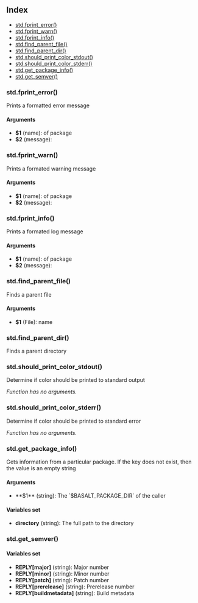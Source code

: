## Index

* [std.fprint_error()](#stdfprint_error)
* [std.fprint_warn()](#stdfprint_warn)
* [std.fprint_info()](#stdfprint_info)
* [std.find_parent_file()](#stdfind_parent_file)
* [std.find_parent_dir()](#stdfind_parent_dir)
* [std.should_print_color_stdout()](#stdshould_print_color_stdout)
* [std.should_print_color_stderr()](#stdshould_print_color_stderr)
* [std.get_package_info()](#stdget_package_info)
* [std.get_semver()](#stdget_semver)

### std.fprint_error()

Prints a formatted error message

#### Arguments

* **$1** (name): of package
* **$2** (message):

### std.fprint_warn()

Prints a formated warning message

#### Arguments

* **$1** (name): of package
* **$2** (message):

### std.fprint_info()

Prints a formated log message

#### Arguments

* **$1** (name): of package
* **$2** (message):

### std.find_parent_file()

Finds a parent file

#### Arguments

* **$1** (File): name

### std.find_parent_dir()

Finds a parent directory

### std.should_print_color_stdout()

Determine if color should be printed to standard output

_Function has no arguments._

### std.should_print_color_stderr()

Determine if color should be printed to standard error

_Function has no arguments._

### std.get_package_info()

Gets information from a particular package. If the key does not exist, then the value
is an empty string

#### Arguments

* **$1** (string): The `$BASALT_PACKAGE_DIR` of the caller

#### Variables set

* **directory** (string): The full path to the directory

### std.get_semver()

#### Variables set

* **REPLY[major]** (string): Major number
* **REPLY[minor]** (string): Minor number
* **REPLY[patch]** (string): Patch number
* **REPLY[prerelease]** (string): Prerelease number
* **REPLY[buildmetadata]** (string): Build metadata

